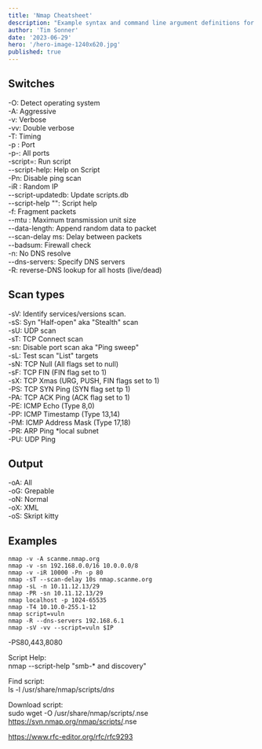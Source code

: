 ```yaml
---
title: 'Nmap Cheatsheet'
description: "Example syntax and command line argument definitions for the amazing nmap scanner."
author: 'Tim Sonner'
date: '2023-06-29'
hero: '/hero-image-1240x620.jpg'
published: true
---
```


## Switches  

-O: Detect operating system  
-A: Aggressive  
-v: Verbose  
-vv: Double verbose  
-T<int>: Timing  
-p <int>: Port  
-p-: All ports  
-script=<category or path to script>: Run script  
--script-help: Help on Script  
-Pn: Disable ping scan  
-iR <int>: Random IP  
--script-updatedb: Update scripts.db  
--script-help "<string>": Script help  
  -f: Fragment packets  
--mtu <int>: Maximum transmission unit size  
--data-length: Append random data to packet  
--scan-delay <time>ms: Delay between packets  
--badsum: Firewall check  
-n: No DNS resolve  
--dns-servers: Specify DNS servers  
-R: reverse-DNS lookup for all hosts (live/dead)  
 

## Scan types  

-sV: Identify services/versions scan.  
-sS: Syn "Half-open" aka "Stealth" scan   
-sU: UDP scan  
-sT: TCP Connect scan  
-sn: Disable port scan aka "Ping sweep"  
-sL: Test scan "List" targets  
-sN: TCP Null (All flags set to null)  
-sF: TCP FIN (FIN flag set to 1)  
-sX: TCP Xmas (URG, PUSH, FIN flags set to 1)  
-PS: TCP SYN Ping (SYN flag set tp 1)  
-PA: TCP ACK Ping (ACK flag set to 1)  
-PE: ICMP Echo (Type 8,0)  
-PP: ICMP Timestamp (Type 13,14)  
-PM: ICMP Address Mask (Type 17,18)  
-PR: ARP Ping *local subnet  
-PU: UDP Ping  

## Output  
-oA: All  
-oG: Grepable  
-oN: Normal  
-oX: XML  
-oS: Skript kitty  

## Examples  
```  
nmap -v -A scanme.nmap.org  
nmap -v -sn 192.168.0.0/16 10.0.0.0/8  
nmap -v -iR 10000 -Pn -p 80  
nmap -sT --scan-delay 10s nmap.scanme.org  
nmap -sL -n 10.11.12.13/29  
nmap -PR -sn 10.11.12.13/29  
nmap localhost -p 1024-65535  
nmap -T4 10.10.0-255.1-12  
nmap script=vuln  
nmap -R --dns-servers 192.168.6.1  
nmap -sV -vv --script=vuln $IP  
```  

-PS80,443,8080  
    
Script Help:  
nmap --script-help "smb-* and discovery"  

Find script:  
ls -l /usr/share/nmap/scripts/*dns*  

Download script:  
sudo wget -O /usr/share/nmap/scripts/<script-name>.nse https://svn.nmap.org/nmap/scripts/<script-name>.nse  

<https://www.rfc-editor.org/rfc/rfc9293>  


